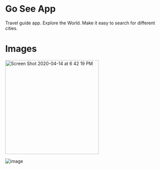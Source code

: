 # Go See App

Travel guide app. 
Explore the World. 
Make it easy to search for different cities. 


# Images
<img width="296" alt="Screen Shot 2020-04-14 at 6 42 19 PM" src="https://user-images.githubusercontent.com/33560697/79290042-dbb15600-7e7f-11ea-8e28-85426f2cbfcd.png">

![image](https://user-images.githubusercontent.com/33560697/79290115-13b89900-7e80-11ea-8577-ed487db8d00a.png)


